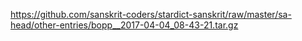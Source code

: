 https://github.com/sanskrit-coders/stardict-sanskrit/raw/master/sa-head/other-entries/bopp__2017-04-04_08-43-21.tar.gz
